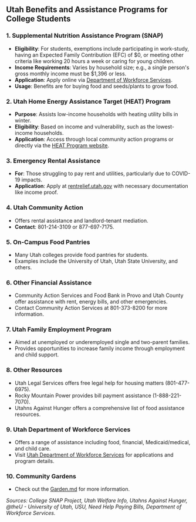 ## Utah Benefits and Assistance Programs for College Students

### 1. Supplemental Nutrition Assistance Program (SNAP)
- **Eligibility**: For students, exemptions include participating in work-study, having an Expected Family Contribution (EFC) of $0, or meeting other criteria like working 20 hours a week or caring for young children.
- **Income Requirements**: Varies by household size; e.g., a single person's gross monthly income must be $1,396 or less.
- **Application**: Apply online via [Department of Workforce Services](https://jobs.utah.gov).
- **Usage**: Benefits are for buying food and seeds/plants to grow food.

### 2. Utah Home Energy Assistance Target (HEAT) Program
- **Purpose**: Assists low-income households with heating utility bills in winter.
- **Eligibility**: Based on income and vulnerability, such as the lowest-income households.
- **Application**: Access through local community action programs or directly via the [HEAT Program website](https://jobs.utah.gov).

### 3. Emergency Rental Assistance
- **For**: Those struggling to pay rent and utilities, particularly due to COVID-19 impacts.
- **Application**: Apply at [rentrelief.utah.gov](https://rentrelief.utah.gov) with necessary documentation like income proof.

### 4. Utah Community Action
- Offers rental assistance and landlord-tenant mediation.
- **Contact**: 801-214-3109 or 877-697-7175.

### 5. On-Campus Food Pantries
- Many Utah colleges provide food pantries for students.
- Examples include the University of Utah, Utah State University, and others.

### 6. Other Financial Assistance
- Community Action Services and Food Bank in Provo and Utah County offer assistance with rent, energy bills, and other emergencies.
- Contact Community Action Services at 801-373-8200 for more information.

### 7. Utah Family Employment Program
- Aimed at unemployed or underemployed single and two-parent families.
- Provides opportunities to increase family income through employment and child support.

### 8. Other Resources
- Utah Legal Services offers free legal help for housing matters (801-477-6975).
- Rocky Mountain Power provides bill payment assistance (1-888-221-7070).
- Utahns Against Hunger offers a comprehensive list of food assistance resources.

### 9. Utah Department of Workforce Services
- Offers a range of assistance including food, financial, Medicaid/medical, and child care.
- Visit [Utah Department of Workforce Services](https://jobs.utah.gov) for applications and program details.

### 10. Community Gardens
- Check out the [Garden.md](Garden.md) for more information.


_Sources: College SNAP Project, Utah Welfare Info, Utahns Against Hunger, @theU - University of Utah, USU, Need Help Paying Bills, Department of Workforce Services._
